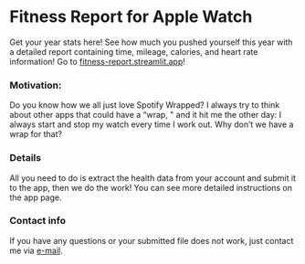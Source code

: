 # Fitness Report for Apple Watch

Get your year stats here! See how much you pushed yourself this year with a detailed report containing time, mileage, calories, and heart rate information!
Go to [fitness-report.streamlit.app](https://fitness-report.streamlit.app/)!


### Motivation:

Do you know how we all just love Spotify Wrapped? I always try to think about other apps that could have a “wrap, " and it hit me the other day: I always start and stop my watch every time I work out. Why don’t we have a wrap for that?

### Details

All you need to do is extract the health data from your account and submit it to the app, then we do the work! You can see more detailed instructions on the app page.

### Contact info
If you have any questions or your submitted file does not work, just contact me via [e-mail](mailto:luizassimoes@hotmail.com).
